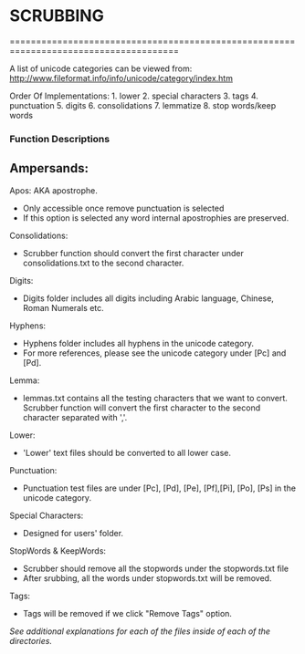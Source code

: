 # SCRUBBING
======================================================================================

A list of unicode categories can be viewed from: http://www.fileformat.info/info/unicode/category/index.htm

Order Of Implementations:
    1. lower
    2. special characters
    3. tags
    4. punctuation
    5. digits
    6. consolidations
    7. lemmatize
    8. stop words/keep words

### Function Descriptions

Ampersands:
- 

Apos: AKA apostrophe. 
- Only accessible once remove punctuation is selected
- If this option is selected any word internal apostrophies are preserved. 

Consolidations:
- Scrubber function should convert the first character under consolidations.txt to the second character. 

Digits:
- Digits folder includes all digits including Arabic language, Chinese, Roman Numerals etc. 

Hyphens:
- Hyphens folder includes all hyphens in the unicode category.
- For more references, please see the unicode category under [Pc] and [Pd].

Lemma:
- lemmas.txt contains all the testing characters that we want to convert. Scrubber function will convert the first character to the second character separated with ','.

Lower:
- 'Lower' text files should be converted to all lower case. 

Punctuation:
- Punctuation test files are under [Pc], [Pd], [Pe], [Pf],[Pi], [Po], [Ps] in the unicode category. 

Special Characters:
- Designed for users' folder. 

StopWords & KeepWords:
- Scrubber should remove all the stopwords under the stopwords.txt file
- After srubbing, all the words under stopwords.txt will be removed. 

Tags:
- Tags will be removed if we click "Remove Tags" option. 

*See additional explanations for each of the files inside of each of the directories.*

